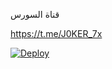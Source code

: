 قناة السورس   

https://t.me/J0KER_7x 

[![Deploy](https://www.herokucdn.com/deploy/button.svg)](https://heroku.com/deploy?template=https://github.com/JOKER-7X/BAKAR_MIC)
